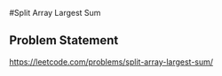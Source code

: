 #Split Array Largest Sum

## Problem Statement

https://leetcode.com/problems/split-array-largest-sum/
